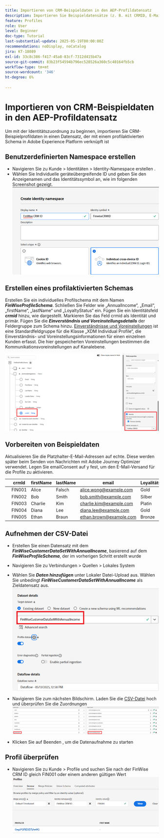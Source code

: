 ```yaml
---
title: Importieren von CRM-Beispieldaten in den AEP-Profildatensatz
description: Importieren Sie Beispieldatensätze (z. B. mit CRMID, E-Mail, Einkommen, Postleitzahl), um zu überprüfen, ob AEP diese Profile anhand freigegebener Kennungen wie ECID korrekt mit anonymen Web-Besuchern verknüpfen kann.
feature: Profiles
role: User
level: Beginner
doc-type: Tutorial
last-substantial-update: 2025-05-19T00:00:00Z
recommendations: noDisplay, noCatalog
jira: KT-18089
exl-id: 33c8c386-f417-45a8-83cf-7312d415b47a
source-git-commit: 83b23f54594b796ec528526a360c5c40164fb5cb
workflow-type: tm+mt
source-wordcount: '346'
ht-degree: 6%

---
```


# Importieren von CRM-Beispieldaten in den AEP-Profildatensatz

Um mit der Identitätszuordnung zu beginnen, importieren Sie CRM-Beispielprofildaten in einen Datensatz, der mit einem profilaktivierten Schema in Adobe Experience Platform verknüpft ist

## Benutzerdefinierten Namespace erstellen

* Navigieren Sie zu Kunde > Identitäten > Identity-Namespace erstellen .
* Wählen Sie Individuelle geräteübergreifende ID und geben Sie den Anzeigenamen und das Identitätssymbol an, wie im folgenden Screenshot gezeigt.
  ![custom-namespace](assets/custom-namespace.png)

## Erstellen eines profilaktivierten Schemas

Erstellen Sie ein individuelles Profilschema mit dem Namen **_FinWiseProfileSchema_**. Schließen Sie Felder wie „AnnualIncome“, „Email“, „firstName“, „lastName“ und „LoyaltyStatus“ ein.
Fügen Sie ein Identitätsfeld **_crmid_** hinzu, wie dargestellt. Markieren Sie das Feld crmid als Identität und primär.
Fügen Sie die _**Einverständnis und Voreinstellungsdetails**_ der Feldergruppe zum Schema hinzu. [Einverständnisse und Voreinstellungen](https://experienceleague.adobe.com/de/docs/experience-platform/xdm/field-groups/profile/consents) ist eine Standardfeldgruppe für die Klasse „XDM Individual Profile“, die Einverständnis- und Voreinstellungsinformationen für einen einzelnen Kunden erfasst. Die hier gespeicherten Voreinstellungen bestimmen die Kommunikationsvoreinstellungen auf Kanalebene.


![profile-schema](assets/finwise-profile-schema.png)

## Vorbereiten von Beispieldaten

Aktualisieren Sie die Platzhalter-E-Mail-Adressen auf echte. Diese werden später beim Senden von Nachrichten mit Adobe Journey Optimizer verwendet. Legen Sie emailConsent auf y fest, um den E-Mail-Versand für die Profile zu aktivieren.

|   | crmId | firstName | lastName | email | Loyalitätsstatus | Postleitzahl | Jahreseinkommen | emailConsent |
|---|--------|-----------|----------|-------------------------|---------------|---------|--------------|--------------|
|   | FIN001 | Alice | Falsch | alice.wong@example.com | Gold | 92128 | 120000 | y |
|   | FIN002 | Bob | Smith | bob.smith@example.com | Silber | 92126 | 85000 | y |
|   | FIN003 | Charlie | Kim | charlie.kim@example.com | Platin | 60614 | 175000 | y |
|   | FIN004 | Diana | Lee | diana.lee@example.com | Gold | 30303 | 98000 | y |
|   | FIN005 | Ethan | Braun | ethan.brown@example.com | Bronze | 75201 | 60000 | y |

## Aufnehmen der CSV-Datei

* Erstellen Sie einen Datensatz mit dem **_FinWiseCustomerDataSetWithAnnualIncome_**, basierend auf dem **_FinWiseProfileSchema_**, der im vorherigen Schritt erstellt wurde

* Navigieren Sie zu Verbindungen > Quellen > Lokales System
* Wählen Sie **_Daten hinzufügen_** unter Lokaler Datei-Upload aus. Wählen Sie unbedingt _**FinWiseCustomerDataSetWithAnnualIncome**_ als Zieldatensatz aus.
  ![ingest-csv](assets/ingest-csv-into-dataset.png)
* Navigieren Sie zum nächsten Bildschirm. Laden Sie die [CSV-Datei](assets/finwise_profiles.csv) hoch und überprüfen Sie die Zuordnungen
  ![Zuordnungen](assets/mappings.png)

* Klicken Sie auf Beenden , um die Datenaufnahme zu starten

## Profil überprüfen

* Navigieren Sie zu Kunde > Profile und suchen Sie nach der FinWise CRM ID gleich FIN001 oder einem anderen gültigen Wert
  ![verify-profile](assets/verify-profiles.png)
